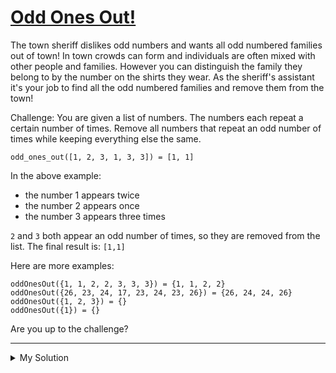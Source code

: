 # [Odd Ones Out!](https://www.codewars.com/kata/5809c661f15835266900010a)

The town sheriff dislikes odd numbers and wants all odd numbered families out of town! In town crowds can form and
individuals are often mixed with other people and families. However you can distinguish the family they belong to by the
number on the shirts they wear. As the sheriff's assistant it's your job to find all the odd numbered families and
remove them from the town!

Challenge: You are given a list of numbers. The numbers each repeat a certain number of times. Remove all numbers that
repeat an odd number of times while keeping everything else the same.

    odd_ones_out([1, 2, 3, 1, 3, 3]) = [1, 1]

In the above example:

- the number 1 appears twice
- the number 2 appears once
- the number 3 appears three times

`2` and `3` both appear an odd number of times, so they are removed from the list. The final result is: `[1,1]`

Here are more examples:

    oddOnesOut({1, 1, 2, 2, 3, 3, 3}) = {1, 1, 2, 2}
    oddOnesOut({26, 23, 24, 17, 23, 24, 23, 26}) = {26, 24, 24, 26}
    oddOnesOut({1, 2, 3}) = {}
    oddOnesOut({1}) = {}

Are you up to the challenge?

---

<details><summary>My Solution</summary>

```js
function oddOnesOut(nums) {
  const dict = {};
  for (let n of nums) {
    dict[n] ? dict[n]++ : (dict[n] = 1);
  }
  return nums.filter((n) => dict[n] % 2 === 0);
}
```

</details>
